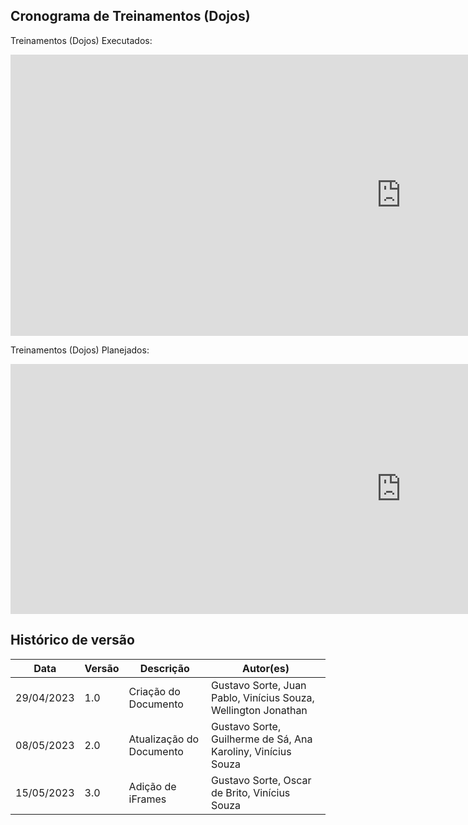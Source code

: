 ## Cronograma de Treinamentos (Dojos)

Treinamentos (Dojos) Executados:

<iframe width="1250px" height="450px" frameborder="0"width="1250px" height="550px" frameborder="0" src="https://docs.google.com/spreadsheets/d/e/2PACX-1vTJEhDoGVjl-wmN70qI1KROnI_bz9fXbXPe6PJdEXpxTFVDIwedWm4ziBU-nS-mO8AZcmW6KL-AnZxA/pubhtml?gid=0&amp;single=true&amp;widget=true&amp;headers=false&chrome=false"></iframe>

Treinamentos (Dojos) Planejados:

<iframe width="1250px" height="400px" frameborder="0"width="1250px" height="550px" frameborder="0" src="https://docs.google.com/spreadsheets/d/e/2PACX-1vR6YRuSMOvLc82Uz8nc-wYBkI_4f7f5ZPzZbEPTjBPqWYGyRTCjN9z6KlUtCz2tUGEBB1AbJhbxelaX/pubhtml?widget=true&amp;headers=false&chrome=false"></iframe>

## Histórico de versão
| Data | Versão | Descrição | Autor(es) |
| ---- | ---- | ---- | ---- |
| 29/04/2023 | 1.0 | Criação do Documento | Gustavo Sorte, Juan Pablo, Vinícius Souza, Wellington Jonathan |
| 08/05/2023 | 2.0 | Atualização do Documento | Gustavo Sorte, Guilherme de Sá, Ana Karoliny, Vinícius Souza |
| 15/05/2023 | 3.0 | Adição de iFrames | Gustavo Sorte, Oscar de Brito, Vinícius Souza |
